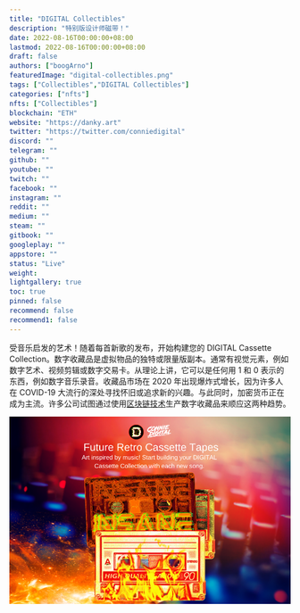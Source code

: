 ```yaml
---
title: "DIGITAL Collectibles"
description: "特别版设计师磁带！"
date: 2022-08-16T00:00:00+08:00
lastmod: 2022-08-16T00:00:00+08:00
draft: false
authors: ["boogArno"]
featuredImage: "digital-collectibles.png"
tags: ["Collectibles","DIGITAL Collectibles"]
categories: ["nfts"]
nfts: ["Collectibles"]
blockchain: "ETH"
website: "https://danky.art"
twitter: "https://twitter.com/conniedigital"
discord: ""
telegram: ""
github: ""
youtube: ""
twitch: ""
facebook: ""
instagram: ""
reddit: ""
medium: ""
steam: ""
gitbook: ""
googleplay: ""
appstore: ""
status: "Live"
weight: 
lightgallery: true
toc: true
pinned: false
recommend: false
recommend1: false
---
```

受音乐启发的艺术！随着每首新歌的发布，开始构建您的 DIGITAL Cassette Collection。数字收藏品是虚拟物品的独特或限量版副本。通常有视觉元素，例如数字艺术、视频剪辑或数字交易卡。从理论上讲，它可以是任何用 1 和 0 表示的东西，例如数字音乐录音。收藏品市场在 2020 年出现爆炸式增长，因为许多人在 COVID-19 大流行的深处寻找怀旧或追求新的兴趣。与此同时，加密货币正在成为主流。许多公司试图通过使用[区块链技术](https://www.fool.com/investing/stock-market/market-sectors/financials/blockchain-stocks/what-is-blockchain/)生产数字收藏品来顺应这两种趋势。



![digitalcollectibles-dapp-collectibles-ethereum-image1_d6ff39bc1207fc150ec747a2b61af3d6](digitalcollectibles-dapp-collectibles-ethereum-image1_d6ff39bc1207fc150ec747a2b61af3d6.png)